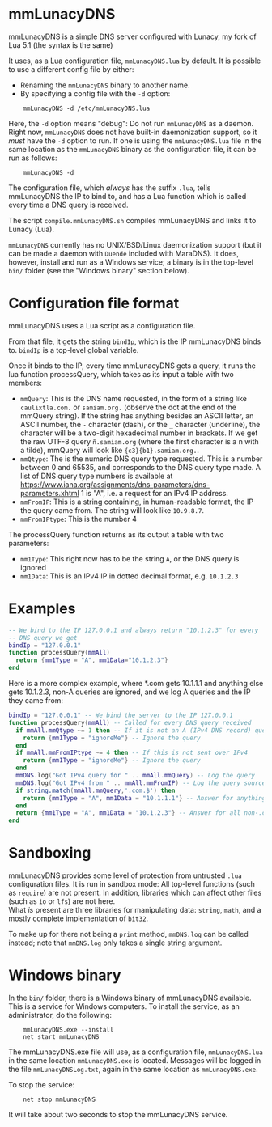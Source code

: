 # mmLunacyDNS

mmLunacyDNS is a simple DNS server configured with Lunacy, my fork of
Lua 5.1 (the syntax is the same)

It uses, as a Lua configuration file, `mmLunacyDNS.lua` by default.
It is possible to use a different config file by either:

* Renaming the `mmLunacyDNS` binary to another name.
* By specifying a config file with the `-d` option:

```
	mmLunacyDNS -d /etc/mmLunacyDNS.lua
```

Here, the `-d` option means "debug": Do not run `mmLunacyDNS` as a 
daemon.  Right now, `mmLunacyDNS` does not have built-in daemonization
support, so it *must* have the `-d` option to run.  If one is using the
`mmLunacyDNS.lua` file in the same location as the `mmLunacyDNS` binary
as the configuration file, it can be run as follows:

```
	mmLunacyDNS -d
```

The configuration file, which *always* has the suffix `.lua`, tells
mmLunacyDNS the IP to bind to, and has a Lua function which is called
every time a DNS query is received.

The script `compile.mmLunacyDNS.sh` compiles mmLunacyDNS and links it
to Lunacy (Lua).

`mmLunacyDNS` currently has no UNIX/BSD/Linux daemonization support (but
it can be made a daemon with `Duende` included with MaraDNS).  It does, 
however, install and run as a Windows service; a binary is in the
top-level `bin/` folder (see the "Windows binary" section below).

# Configuration file format

mmLunacyDNS uses a Lua script as a configuration file.

From that file, it gets the string `bindIp`, which is the IP 
mmLunacyDNS binds to.  `bindIp` is a top-level global variable.

Once it binds to the IP, every time mmLunacyDNS gets a query, it
runs the lua function processQuery, which takes as its input a
table with two members:

* `mmQuery`: This is the DNS name requested, in the form of a string
  like `caulixtla.com.` or `samiam.org.` (observe the dot at the end of 
  the mmQuery string).  If the string has anything besides an ASCII 
  letter, an ASCII number, the `-` character (dash), or the `_` 
  character (underline), the character will be a two-digit hexadecimal 
  number in brackets.  If we get the raw UTF-8 query `ñ.samiam.org` 
  (where the first character is a n with a tilde), mmQuery will look 
  like `{c3}{b1}.samiam.org.`.
* `mmQtype`: The is the numeric DNS query type requested.  This is a number
  between 0 and 65535, and corresponds to the DNS query type made.  A
  list of DNS query type numbers is available at
  https://www.iana.org/assignments/dns-parameters/dns-parameters.xhtml
  1 is "A", i.e. a request for an IPv4 IP address.
* `mmFromIP`: This is a string containing, in human-readable format, the
  IP the query came from.  The string will look like `10.9.8.7`.
* `mmFromIPtype`: This is the number 4

The processQuery function returns as its output a table with two
parameters:

* `mm1Type`: This right now has to be the string `A`, or the DNS query is
  ignored
* `mm1Data`: This is an IPv4 IP in dotted decimal format, e.g. `10.1.2.3`

# Examples

```lua
-- We bind to the IP 127.0.0.1 and always return "10.1.2.3" for every
-- DNS query we get
bindIp = "127.0.0.1"
function processQuery(mmAll)
  return {mm1Type = "A", mm1Data="10.1.2.3"}
end
```

Here is a more complex example, where *.com gets 10.1.1.1 and anything else
gets 10.1.2.3, non-A queries are ignored, and we log A queries and the
IP they came from:

```lua
bindIp = "127.0.0.1" -- We bind the server to the IP 127.0.0.1
function processQuery(mmAll) -- Called for every DNS query received
  if mmAll.mmQtype ~= 1 then -- If it is not an A (IPv4 DNS record) query
    return {mm1Type = "ignoreMe"} -- Ignore the query
  end
  if mmAll.mmFromIPtype ~= 4 then -- If this is not sent over IPv4
    return {mm1Type = "ignoreMe"} -- Ignore the query
  end
  mmDNS.log("Got IPv4 query for " .. mmAll.mmQuery) -- Log the query
  mmDNS.log("Got IPv4 from " .. mmAll.mmFromIP) -- Log the query source IP
  if string.match(mmAll.mmQuery,'.com.$') then
    return {mm1Type = "A", mm1Data = "10.1.1.1"} -- Answer for anything.com
  end
  return {mm1Type = "A", mm1Data = "10.1.2.3"} -- Answer for all non-.com
end
```

# Sandboxing

mmLunacyDNS provides some level of protection from untrusted `.lua` 
configuration files.  It is run in sandbox mode: All top-level
functions (such as `require`) are not present.  In addition, libraries
which can affect other files (such as `io` or `lfs`) are not here.  
What *is* present are three libraries for manipulating data: `string`,
`math`, and a mostly complete implementation of `bit32`.

To make up for there not being a `print` method, `mmDNS.log` can
be called instead; note that `mmDNS.log` only takes a single string
argument.

# Windows binary

In the `bin/` folder, there is a Windows binary of mmLunacyDNS available.
This is a service for Windows computers.  To install the service,
as an administrator, do the following:

```
	mmLunacyDNS.exe --install
	net start mmLunacyDNS
```

The mmLunacyDNS.exe file will use, as a configuration file, 
`mmLunacyDNS.lua` in the same location `mmLunacyDNS.exe` is 
located.  Messages will be logged in the file `mmLunacyDNSLog.txt`,
again in the same location as `mmLunacyDNS.exe`.

To stop the service:

```
	net stop mmLunacyDNS
```

It will take about two seconds to stop the mmLunacyDNS service.



